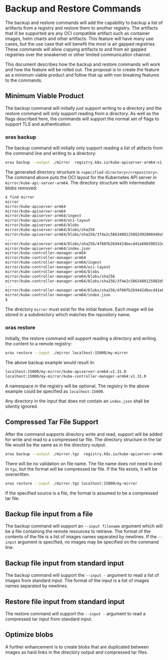 # Backup and Restore Commands
The backup and restore commands will add the capability to backup a list of artifacts from a registry and restore them to another registry.
The artifacts that ill be supported are any OCI compatible artifact such as container images, helm charts and other artifacts.
This feature will have many use cases, but the use case that will benefit the most is air gapped registries.
These commands will allow copying artifacts to and from air gapped registries over the sneakernet or other limited communication channel.

This document describes how the backup and restore commands will work and how the feature will be rolled out.
The proposal is to create the feature as a minimum viable product and follow that up with non breaking features to the commands.

## Minimum Viable Product

The backup command will initially just support writing to a directory and the restore command will only support reading from a directory.
As well as the flags described here, the commands will support the normal set of flags to support TLS and authentication.

### oras backup

The backup command will initially only support reading a list of atifacts from the command line and writing to a directory:

```bash
oras backup --output ./mirror  registry.k8s.io/kube-apiserver-arm64:v1.31.0 registry.k8s.io/kube-controller-manager-arm64:v1.31.0
```

The generated directory structure is `<specified-directory>/<repository>`.
The command above puts the OCI layout for the Kubernetes API server in `mirror/kube-api-server-arm64`.
The directory structure with intermediate blobs removed:

```bash
$ find mirror
mirror
mirror/kube-apiserver-arm64
mirror/kube-apiserver-arm64
mirror/kube-apiserver-arm64/ingest
mirror/kube-apiserver-arm64/oci-layout
mirror/kube-apiserver-arm64/blobs
mirror/kube-apiserver-arm64/blobs/sha256
mirror/kube-apiserver-arm64/blobs/sha256/3f4e2c5863480125882d92060440a5250766bce764fee10acdbac18c872e4dc7
...
mirror/kube-apiserver-arm64/blobs/sha256/4f80fb2b9442dbecd41e68b598533dcaaf58f9d45cce2e03a715499aa9f6b676
mirror/kube-apiserver-arm64/index.json
mirror/kube-controller-manager-arm64
mirror/kube-controller-manager-arm64
mirror/kube-controller-manager-arm64/ingest
mirror/kube-controller-manager-arm64/oci-layout
mirror/kube-controller-manager-arm64/blobs
mirror/kube-controller-manager-arm64/blobs/sha256
mirror/kube-controller-manager-arm64/blobs/sha256/3f4e2c5863480125882d92060440a5250766bce764fee10acdbac18c872e4dc7
...
mirror/kube-controller-manager-arm64/blobs/sha256/4f80fb2b9442dbecd41e68b598533dcaaf58f9d45cce2e03a715499aa9f6b676
mirror/kube-controller-manager-arm64/index.json
$
```

The directory `mirror` must exist for the initial feature.
Each image will be stored in a subdirectory which matches the repository name.

### oras restore

Initially, the restore command will support reading a directory and writing the content to a remote registry:

```bash
oras restore --input ./mirror localhost:15000/my-mirror
```

The above backup example would result in:
```bash
localhost:15000/my-mirror/kube-apiserver-arm64:v1.31.0
localhost:15000/my-mirror/kube-controller-manager-arm64:v1.31.0
```

A namespace in the registry will be optional.
The registry in the above example could be specified as `localhost:15000`.


Any directory in the input that does not contain an `index.json` shall be silently ignored.

## Compressed Tar File Support

After the command supports directory write and read, support will be added for write and read to a compressed tar file.
The directory structure in the tar file would be the same as in the directory output.

```bash
oras backup --output ./mirror.tgz  registry.k8s.io/kube-apiserver-arm64:v1.31.0 registry.k8s.io/kube-controller-manager-arm64:v1.31.0
```

There will be no validation on file name.
The file name does not need to end in `tgz`, but the format will be compressed tar file.
If the file exists, it will be overwritten.

```bash
oras restore --input ./mirror.tgz localhost:15000/my-mirror
```
If the specified source is a file, the format is assumed to be a compressed tar file.

## Backup file input from a file

The backup command will support an `--input filename` argument which will be a file containing the remote resources to retrieve.
The format of the contents of the file is a list of images names separated by newlines.
If the `--input` argument is specified, no images may be specified on the command line.

## Backup file input from standard input

The backup command will support the `--input -` argument to read a list of images from standard input.
The format of the input is a list of images names separated by newlines.

## Restore file input from standard input

The restore command will support the `--input -` argument to read a compressed tar input from standard input.

## Optimize blobs

A further enhancement is to create blobs that are duplicated between images as hard links in the directory output and compressed tar files.
